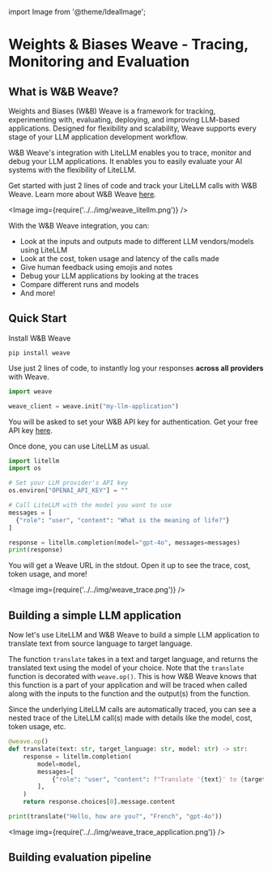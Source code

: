 import Image from '@theme/IdealImage';

# Weights & Biases Weave - Tracing, Monitoring and Evaluation

## What is W&B Weave?

Weights and Biases (W&B) Weave is a framework for tracking, experimenting with, evaluating, deploying, and improving LLM-based applications. Designed for flexibility and scalability, Weave supports every stage of your LLM application development workflow.

W&B Weave's integration with LiteLLM enables you to trace, monitor and debug your LLM applications. It enables you to easily evaluate your AI systems with the flexibility of LiteLLM.

Get started with just 2 lines of code and track your LiteLLM calls with W&B Weave. Learn more about W&B Weave [here](https://weave-docs.wandb.ai).

<Image img={require('../../img/weave_litellm.png')} />

With the W&B Weave integration, you can:

- Look at the inputs and outputs made to different LLM vendors/models using LiteLLM
- Look at the cost, token usage and latency of the calls made
- Give human feedback using emojis and notes
- Debug your LLM applications by looking at the traces
- Compare different runs and models
- And more!

## Quick Start

Install W&B Weave
```shell
pip install weave
```

Use just 2 lines of code, to instantly log your responses **across all providers** with Weave.

```python
import weave

weave_client = weave.init("my-llm-application")
```

You will be asked to set your W&B API key for authentication. Get your free API key [here](https://wandb.ai/authorize).

Once done, you can use LiteLLM as usual.

```python
import litellm
import os

# Set your LLM provider's API key
os.environ["OPENAI_API_KEY"] = ""

# Call LiteLLM with the model you want to use
messages = [
  {"role": "user", "content": "What is the meaning of life?"}
]

response = litellm.completion(model="gpt-4o", messages=messages)
print(response)
```

You will get a Weave URL in the stdout. Open it up to see the trace, cost, token usage, and more!

<Image img={require('../../img/weave_trace.png')} />

## Building a simple LLM application

Now let's use LiteLLM and W&B Weave to build a simple LLM application to translate text from source language to target language.

The function `translate` takes in a text and target language, and returns the translated text using the model of your choice. Note that the `translate` function is decorated with `weave.op()`. This is how W&B Weave knows that this function is a part of your application and will be traced when called along with the inputs to the function and the output(s) from the function.

Since the underlying LiteLLM calls are automatically traced, you can see a nested trace of the LiteLLM call(s) made with details like the model, cost, token usage, etc.

```python
@weave.op()
def translate(text: str, target_language: str, model: str) -> str:
    response = litellm.completion(
        model=model,
        messages=[
            {"role": "user", "content": f"Translate '{text}' to {target_language}"}
        ],
    )
    return response.choices[0].message.content

print(translate("Hello, how are you?", "French", "gpt-4o"))
```

<Image img={require('../../img/weave_trace_application.png')} />


## Building evaluation pipeline


